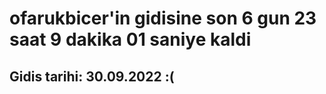 # ofarukbicer'in gidisine son 6 gun 23 saat 9 dakika 01 saniye kaldi

## Gidis tarihi: 30.09.2022 :(